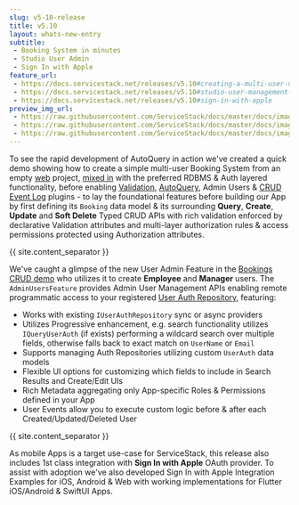```yaml
---
slug: v5-10-release
title: v5.10
layout: whats-new-entry
subtitle:
 - Booking System in minutes
 - Studio User Admin
 - Sign In with Apple
feature_url:
 - https://docs.servicestack.net/releases/v5.10#creating-a-multi-user-net-core-booking-system-in-minutes
 - https://docs.servicestack.net/releases/v5.10#studio-user-management-ui
 - https://docs.servicestack.net/releases/v5.10#sign-in-with-apple
preview_img_url: 
 - https://raw.githubusercontent.com/ServiceStack/docs/master/docs/images/studio/bookings-splash.png
 - https://raw.githubusercontent.com/ServiceStack/docs/master/docs/images/studio/studio-home.png
 - https://raw.githubusercontent.com/ServiceStack/docs/master/docs/images/dev/web-signin-with-apple-login.png
---
```

To see the rapid development of AutoQuery in action we've created a quick demo showing how to create a simple multi-user Booking System from an empty [web](https://github.com/NetCoreTemplates/web) project, [mixed in](https://docs.servicestack.net/mix-tool) with the preferred RDBMS & Auth layered functionality, before enabling [Validation](https://docs.servicestack.net/validation), [AutoQuery](https://docs.servicestack.net/autoquery-rdbms), Admin Users & [CRUD Event Log](https://docs.servicestack.net/autoquery-audit-log) plugins - to lay the foundational features before building our App by first defining its `Booking` data model & its surrounding **Query**, **Create**, **Update** and **Soft Delete** Typed CRUD APIs with rich validation enforced by declarative Validation attributes and multi-layer authorization rules & access permissions protected using Authorization attributes.

{{ site.content_separator }}

We've caught a glimpse of the new User Admin Feature in the [Bookings CRUD demo](https://youtu.be/XpHAaCTV7jE) who utilizes it to create **Employee** and **Manager** users. The `AdminUsersFeature` provides Admin User Management APIs enabling remote programmatic access to your registered [User Auth Repository](https://docs.servicestack.net/authentication-and-authorization#user-auth-repository), featuring:

- Works with existing `IUserAuthRepository` sync or async providers
- Utilizes Progressive enhancement, e.g. search functionality utilizes `IQueryUserAuth` (if exists) performing a wildcard search over multiple fields, otherwise falls back to exact match on `UserName` or `Email`
- Supports managing Auth Repositories utilizing custom `UserAuth` data models
- Flexible UI options for customizing which fields to include in Search Results and Create/Edit UIs
- Rich Metadata aggregating only App-specific Roles & Permissions defined in your App
- User Events allow you to execute custom logic before & after each Created/Updated/Deleted User

{{ site.content_separator }}

As mobile Apps is a target use-case for ServiceStack, this release also includes 1st class integration with **Sign In with Apple** OAuth provider. To assist with adoption we've also developed Sign In with Apple Integration Examples for iOS, Android & Web with working implementations for Flutter iOS/Android & SwiftUI Apps.